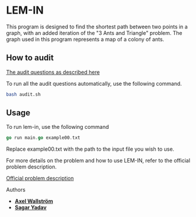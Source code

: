 # LEM-IN

This program is designed to find the shortest path between two points in a graph, with an added iteration of the "3 Ants and Triangle" problem. The graph used in this program represents a map of a colony of ants.

## How to audit

[The audit questions as described here](https://github.com/01-edu/public/tree/master/subjects/lem-in/audit)

To run all the audit questions automatically, use the following command.

```bash
bash audit.sh
```

## Usage

To run lem-in, use the following command

```go
go run main.go example00.txt
```

Replace example00.txt with the path to the input file you wish to use.

For more details on the problem and how to use LEM-IN, refer to the official problem description.

[Official problem description](https://github.com/01-edu/public/tree/master/subjects/lem-in)

Authors
- [**Axel Wallström**](https://github.com/Falusvampen)
- [**Sagar Yadav**](https://www.github.com/sagarishere)
